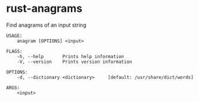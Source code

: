 # rust-anagrams
Find anagrams of an input string

```
USAGE:
    anagram [OPTIONS] <input>

FLAGS:
    -h, --help       Prints help information
    -V, --version    Prints version information

OPTIONS:
    -d, --dictionary <dictionary>     [default: /usr/share/dict/words]

ARGS:
    <input>
```
